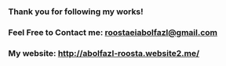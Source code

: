### Thank you for following my works!
### Feel Free to Contact me: roostaeiabolfazl@gmail.com
### My website: http://abolfazl-roosta.website2.me/
